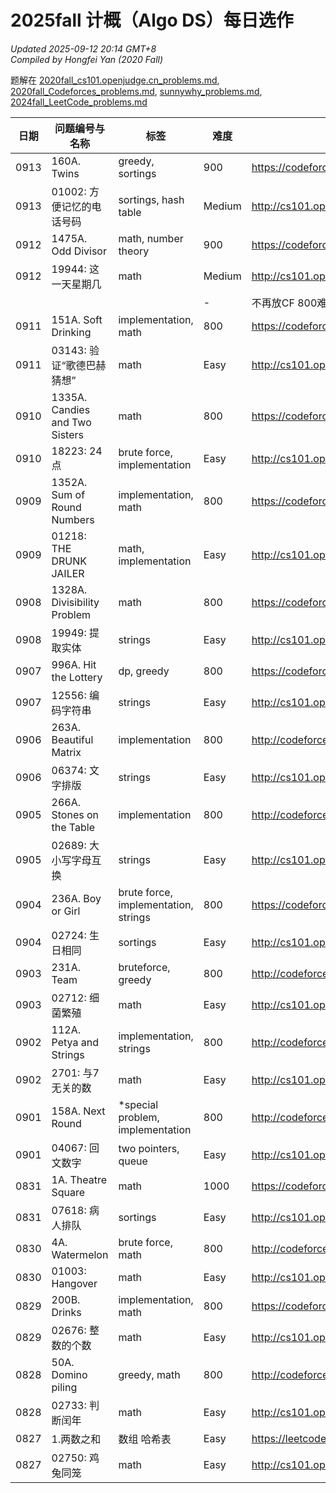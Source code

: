 # 2025fall 计概（Algo DS）每日选作

*Updated 2025-09-12 20:14 GMT+8*  
 *Compiled by Hongfei Yan (2020 Fall)*  

题解在 
[2020fall_cs101.openjudge.cn_problems.md](https://github.com/GMyhf/2020fall-cs101/blob/main/2020fall_cs101.openjudge.cn_problems.md),
[2020fall_Codeforces_problems.md](https://github.com/GMyhf/2020fall-cs101/blob/main/2020fall_Codeforces_problems.md),
[sunnywhy_problems.md](https://github.com/GMyhf/2024spring-cs201/blob/main/sunnywhy_problems.md),
[2024fall_LeetCode_problems.md](https://github.com/GMyhf/2024fall-cs101/blob/main/2024fall_LeetCode_problems.md)

<!--
|  |       |       | - |          |
-->



<!-- ### ==2025/08/27 -->

| 日期       | 问题编号与名称                 | 标签                                 | 难度 | 链接                                             |
| ---------- | ------------------------------ | ------------------------------------ | ---- | ------------------------------------------------ |
| 0913 | 160A. Twins                    | greedy, sortings                     | 900  | https://codeforces.com/problemset/problem/160/A  |
| 0913 | 01002: 方便记忆的电话号码      | sortings, hash table      | Medium | http://cs101.openjudge.cn/pctbook/M01002/          |
| 0912 | 1475A. Odd Divisor             | math, number theory                  | 900  | https://codeforces.com/problemset/problem/1475/A | 
| 0912 | 19944: 这一天星期几  | math  | Medium | http://cs101.openjudge.cn/pctbook/M19944/          |
|  |       |       | - | 不再放CF 800难度的题目          |
| 0911 | 151A. Soft Drinking            | implementation, math                 | 800  | https://codeforces.com/problemset/problem/151/A  |
| 0911 | 03143: 验证“歌德巴赫猜想”  | math | Easy | http://cs101.openjudge.cn/pctbook/E03143/
| 0910 | 1335A. Candies and Two Sisters | math                                 | 800  | https://codeforces.com/problemset/problem/1335/A | 
| 0910 | 18223: 24点   | brute force, implementation      | Easy | http://cs101.openjudge.cn/pctbook/E18223/          |
| 0909 | 1352A. Sum of Round Numbers    | implementation, math                 | 800  | https://codeforces.com/problemset/problem/1352/A | 
| 0909 | 01218: THE DRUNK JAILER      | math, implementation  | Easy | http://cs101.openjudge.cn/pctbook/E01218/          |
| 0908 | 1328A. Divisibility Problem    | math                                 | 800  | https://codeforces.com/problemset/problem/1328/A | 
| 0908 | 19949: 提取实体  | strings   | Easy | http://cs101.openjudge.cn/pctbook/E19949/          |
| 0907 | 996A. Hit the Lottery          | dp, greedy                           | 800  | https://codeforces.com/problemset/problem/996/A  | 
| 0907 | 12556: 编码字符串 | strings    | Easy | http://cs101.openjudge.cn/pctbook/E12556/          |
| 0906 | 263A. Beautiful Matrix         | implementation                       | 800  | http://codeforces.com/problemset/problem/263/A   | 
| 0906 | 06374: 文字排版 | strings      | Easy | http://cs101.openjudge.cn/pctbook/E06374/         |
| 0905 | 266A. Stones on the Table      | implementation                       | 800  | http://codeforces.com/problemset/problem/266/A   | 
| 0905 | 02689: 大小写字母互换 | strings | Easy | http://cs101.openjudge.cn/pctbook/E02689/          |
| 0904 | 236A. Boy or Girl              | brute force, implementation, strings | 800  | https://codeforces.com/problemset/problem/236/A    |
| 0904 | 02724: 生日相同 | sortings      | Easy  | http://cs101.openjudge.cn/pctbook/E02724/          |
| 0903 | 231A. Team          | bruteforce, greedy     | 800  | http://codeforces.com/problemset/problem/231/A   | 
| 0903 | 02712: 细菌繁殖     | math   | Easy | http://cs101.openjudge.cn/pctbook/E02712          |
| 0902 | 112A. Petya and Strings        | implementation, strings              | 800  | http://codeforces.com/problemset/problem/112/A   |
| 0902 | 2701: 与7无关的数   | math   | Easy | http://cs101.openjudge.cn/pctbook/E02701          |
| 0901 | 158A. Next Round    | *special problem, implementation  | 800 | http://codeforces.com/problemset/problem/158/A          |
| 0901 | 04067: 回文数字     | two pointers, queue      | Easy | http://cs101.openjudge.cn/pctbook/E04067          |
| 0831 | 1A. Theatre Square  | math       | 1000 | https://codeforces.com/problemset/problem/1/A          |
| 0831 | 07618: 病人排队 | sortings   | Easy | http://cs101.openjudge.cn/pctbook/E07618          |
| 0830 | 4A. Watermelon | brute force, math | 800 | http://codeforces.com/problemset/problem/4/A          |
| 0830 | 01003: Hangover | math       | Easy | http://cs101.openjudge.cn/pctbook/E01003/          |
| 0829 | 200B. Drinks    | implementation, math | 800 | https://codeforces.com/problemset/problem/200/B                                                  |
| 0829 | 02676: 整数的个数  | math     | Easy| http://cs101.openjudge.cn/pctbook/E02676                                                 |
| 0828 | 50A. Domino piling | greedy, math   | 800  | http://codeforces.com/problemset/problem/50/A                                                  |
| 0828 | 02733: 判断闰年 | math | Easy | http://cs101.openjudge.cn/pctbook/E02733 |
| 0827 | 1.两数之和      | 数组 哈希表 | Easy | https://leetcode.cn/problems/two-sum/     |
| 0827 | 02750: 鸡兔同笼 | math | Easy | http://cs101.openjudge.cn/pctbook/E02750 |
